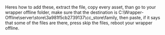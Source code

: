 Heres how to add these, extract the file, copy every asset, than go to your wrapper offline folder, make sure that the destination is C:\Wrapper-Offline\server\store\3a981f5cb2739137\cc_store\family, then paste, if it says that some of the files are there, press skip the files, reboot your wrapper offline. 
